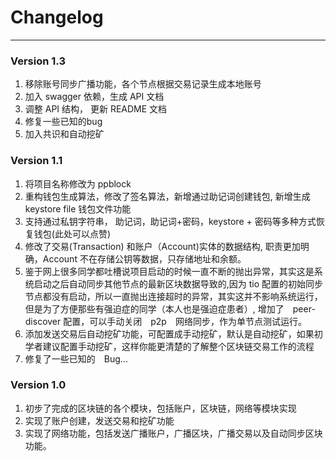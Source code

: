 
# Changelog

-------------------------------------------------------------------------------------------------------------

### Version 1.3
1. 移除账号同步广播功能，各个节点根据交易记录生成本地账号
2. 加入 swagger 依赖，生成 API 文档
3. 调整 API 结构， 更新 README 文档
4. 修复一些已知的bug
5. 加入共识和自动挖矿


### Version 1.1
1. 将项目名称修改为 ppblock
2. 重构钱包生成算法，修改了签名算法，新增通过助记词创建钱包, 新增生成 keystore file 钱包文件功能
3. 支持通过私钥字符串， 助记词，助记词+密码，keystore + 密码等多种方式恢复钱包(此处可以点赞)
4. 修改了交易(Transaction) 和账户（Account)实体的数据结构, 职责更加明确，Account 不在存储公钥等数据，只存储地址和余额。
5. 鉴于网上很多同学都吐槽说项目启动的时候一直不断的抛出异常，其实这是系统启动之后自动同步其他节点的最新区块数据导致的,因为 tio 
配置的初始同步节点都没有启动，所以一直抛出连接超时的异常，其实这并不影响系统运行，但是为了方便那些有强迫症的同学（本人也是强迫症患者）, 增加了　peer-discover 配置，可以手动关闭　p2p　网络同步，作为单节点测试运行。
6. 添加发送交易后自动挖矿功能，可配置成手动挖矿，默认是自动挖矿，如果初学者建议配置手动挖矿，这样你能更清楚的了解整个区块链交易工作的流程
7. 修复了一些已知的　Bug...

### Version 1.0
1. 初步了完成的区块链的各个模块，包括账户，区块链，网络等模块实现
2. 实现了账户创建，发送交易和挖矿功能
3. 实现了网络功能，包括发送广播账户，广播区块，广播交易以及自动同步区块功能。
